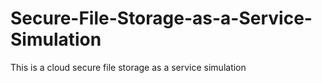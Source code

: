 # Secure-File-Storage-as-a-Service-Simulation
This is a cloud secure file storage as a service simulation
